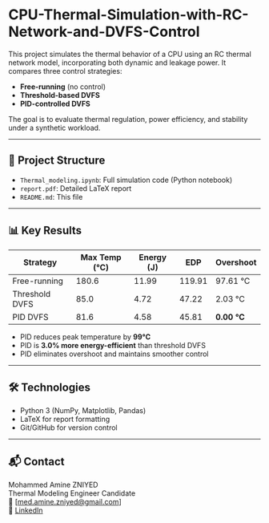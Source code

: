 # CPU-Thermal-Simulation-with-RC-Network-and-DVFS-Control

This project simulates the thermal behavior of a CPU using an RC thermal network model, incorporating both dynamic and leakage power. It compares three control strategies:

-  **Free-running** (no control)
-  **Threshold-based DVFS**
-  **PID-controlled DVFS**

The goal is to evaluate thermal regulation, power efficiency, and stability under a synthetic workload.

---

## 📂 Project Structure

- `Thermal_modeling.ipynb`: Full simulation code (Python notebook)
- `report.pdf`: Detailed LaTeX report
- `README.md`: This file

---

## 📊 Key Results

| Strategy         | Max Temp (°C) | Energy (J) | EDP   | Overshoot |
|------------------|---------------|------------|-------|------------|
| Free-running     | 180.6         | 11.99      | 119.91| 97.61 °C   |
| Threshold DVFS   | 85.0          | 4.72       | 47.22 | 2.03 °C    |
| PID DVFS         | 81.6          | 4.58       | 45.81 | **0.00 °C**|

- PID reduces peak temperature by **99°C**
- PID is **3.0% more energy-efficient** than threshold DVFS
- PID eliminates overshoot and maintains smoother control

---


## 🛠️ Technologies

- Python 3 (NumPy, Matplotlib, Pandas)
- LaTeX for report formatting
- Git/GitHub for version control

---

## 📬 Contact

Mohammed Amine ZNIYED  
Thermal Modeling Engineer Candidate  
📧 [med.amine.zniyed@gmail.com]  
🔗 [LinkedIn](https://www.linkedin.com/in/amine-zniyed-1154ba190/)
